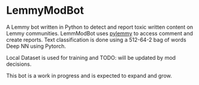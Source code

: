 # LemmyModBot
A Lemmy bot written in Python to detect and report toxic written content on Lemmy communities.  LemmModBot uses [pylemmy](https://github.com/dcferreira/pylemmy) to access comment and create reports.  Text classification is done using a 512-64-2 bag of words Deep NN using Pytorch.

Local Dataset is used for training and TODO: will be updated by mod decisions.

This bot is a work in progress and is expected to expand and grow.
